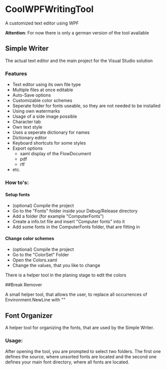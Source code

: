# CoolWPFWritingTool
A customized text editor using WPF

**Attention**: For now there is only a german version of the tool available



## Simple Writer

The actual text editor and the main project for the Visual Studio solution

### Features
* Text editor using its own file type
* Multiple files at once editable
* Auto-Save options
* Customizable color schemes
* Seperate folder for fonts useable, so they are not needed to be installed
* Using own watermarks
* Usage of a side image possible
* Character tab
* Own text style
* Uses a seperate dictionary for names
* Dictionary editor
* Keyboard shortcuts for some styles
* Export options
	* xaml display of the FlowDocument
	* pdf 
	* rtf
* etc.

### How to's:

#### Setup fonts
* (optional) Compile the project
* Go to the "Fonts" folder inside your Debug/Release directory
* Add a folder (for example "ComputerFonts")
* Create a info.txt file and insert "Computer fonts" into it
* Add some fonts in the ComputerFonts folder, that are fitting in 


#### Change color schemes
* (optional) Compile the project 
* Go to the "ColorSet" Folder
* Open the Colors.xaml
* Change the values, that you like to change

There is a helper tool in the planing stage to edit the colors


##Break Remover

A small helper tool, that allows the user, to replace all occurrences of Environment.NewLine with ""


## Font Organizer

A helper tool for organizing the fonts, that are used by the Simple Writer.

### Usage:
After opening the tool, you are prompted to select two folders. The first one defines the source, where unsorted fonts are located and the second one defines your main font directory, where all fonts are located.
